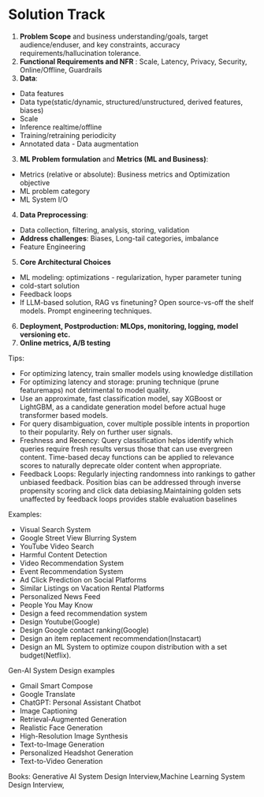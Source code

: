 # Solution Track
1. **Problem Scope** and business understanding/goals, target audience/enduser, and key constraints, accuracy requirements/hallucination tolerance.
2. **Functional Requirements and NFR** : Scale, Latency, Privacy, Security, Online/Offline, Guardrails
3. **Data**:
  * Data features
  * Data type(static/dynamic, structured/unstructured, derived features, biases)
  * Scale
  * Inference realtime/offline
  * Training/retraining periodicity
  * Annotated data - Data augmentation 
3. **ML Problem formulation** and **Metrics (ML and Business)**:
  * Metrics (relative or absolute): Business metrics and Optimization objective
  * ML problem category
  * ML System I/O
4. **Data Preprocessing**:
  * Data collection, filtering, analysis, storing, validation
  * **Address challenges**: Biases, Long-tail categories, imbalance
  * Feature Engineering
5. **Core Architectural Choices**
  * ML modeling: optimizations - regularization, hyper parameter tuning
  * cold-start solution
  * Feedback loops
  * If LLM-based solution, RAG vs finetuning? Open source-vs-off the shelf models. Prompt engineering techniques.
6. **Deployment, Postproduction: MLOps, monitoring, logging, model versioning etc.**
7. **Online metrics, A/B testing**

Tips: 
* For optimizing latency, train smaller models using knowledge distillation
* For optimizing latency and storage: pruning technique (prune featuremaps) not detrimental to model quality.
* Use an approximate, fast classification model, say XGBoost or LightGBM, as a candidate generation model before actual huge transformer based models.
* For query disambiguation, cover multiple possible intents in proportion to their popularity. Rely on further user signals.
* Freshness and Recency: Query classification helps identify which queries require fresh results versus those that can use evergreen content. Time-based decay functions can be applied to relevance scores to naturally deprecate older content when appropriate.
* Feedback Loops: Regularly injecting randomness into rankings to gather unbiased feedback. Position bias can be addressed through inverse propensity scoring and click data debiasing.Maintaining golden sets unaffected by feedback loops provides stable evaluation baselines

Examples: 
* Visual Search System
* Google Street View Blurring System
* YouTube Video Search
* Harmful Content Detection
* Video Recommendation System
* Event Recommendation System
* Ad Click Prediction on Social Platforms
* Similar Listings on Vacation Rental Platforms
* Personalized News Feed
* People You May Know
* Design a feed recommendation system
* Design Youtube(Google)
* Design Google contact ranking(Google)
* Design an item replacement recommendation(Instacart)
* Design an ML System to optimize coupon distribution with a set budget(Netflix).

Gen-AI System Design examples
* Gmail Smart Compose
* Google Translate
* ChatGPT: Personal Assistant Chatbot
* Image Captioning
* Retrieval-Augmented Generation
* Realistic Face Generation
* High-Resolution Image Synthesis
* Text-to-Image Generation
* Personalized Headshot Generation
* Text-to-Video Generation

Books: Generative AI System Design Interview,Machine Learning System Design Interview,
